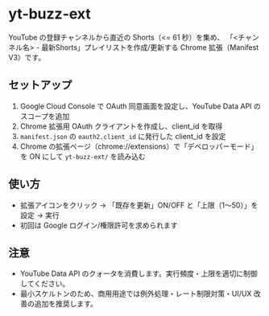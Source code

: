 # yt-buzz-ext

YouTube の登録チャンネルから直近の Shorts（<= 61 秒）を集め、
「<チャンネル名> - 最新Shorts」プレイリストを作成/更新する Chrome 拡張（Manifest V3）です。

## セットアップ

1. Google Cloud Console で OAuth 同意画面を設定し、YouTube Data API のスコープを追加
2. Chrome 拡張用 OAuth クライアントを作成し、client_id を取得
3. `manifest.json` の `oauth2.client_id` に発行した client_id を設定
4. Chrome の拡張ページ（chrome://extensions）で「デベロッパーモード」を ON にして `yt-buzz-ext/` を読み込む

## 使い方

- 拡張アイコンをクリック → 「既存を更新」ON/OFF と「上限（1～50）」を設定 → 実行
- 初回は Google ログイン/権限許可を求められます

## 注意

- YouTube Data API のクォータを消費します。実行頻度・上限を適切に制御してください。
- 最小スケルトンのため、商用用途では例外処理・レート制限対策・UI/UX 改善の追加を推奨します。
